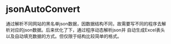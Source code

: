 # jsonAutoConvert
通过解析不同网站的黑名单json数据，因数据结构不同，故需要写不同的程序去解析对应的json数据。后来优化了下，通过程序动态解析json并
自动生成Excel表头以及自动填充数据的方式。但仅限于结构比较简单的格式。
